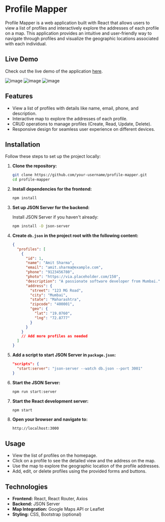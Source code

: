 # Profile Mapper

Profile Mapper is a web application built with React that allows users to view a list of profiles and interactively explore the addresses of each profile on a map. This application provides an intuitive and user-friendly way to navigate through profiles and visualize the geographic locations associated with each individual.

## Live Demo

Check out the live demo of the application [here](https://profile-mapper-five.vercel.app/).

![image](https://github.com/user-attachments/assets/b059b7e0-e6c4-4e32-9237-f0ff23ba605a)
![image](https://github.com/user-attachments/assets/c4d29e8d-d656-49fa-b895-6f1a601a4893)
![image](https://github.com/user-attachments/assets/b7975542-8cbc-428b-adfb-00597e715c8a)




## Features

- View a list of profiles with details like name, email, phone, and description.
- Interactive map to explore the addresses of each profile.
- CRUD operations to manage profiles (Create, Read, Update, Delete).
- Responsive design for seamless user experience on different devices.

## Installation

Follow these steps to set up the project locally:

1. **Clone the repository:**

    ```bash
    git clone https://github.com/your-username/profile-mapper.git
    cd profile-mapper
    ```

2. **Install dependencies for the frontend:**

    ```bash
    npm install
    ```

3. **Set up JSON Server for the backend:**

    Install JSON Server if you haven't already:

    ```bash
    npm install -D json-server
    ```

4. **Create `db.json` in the project root with the following content:**

    ```json
    {
      "profiles": [
        {
          "id": 1,
          "name": "Amit Sharma",
          "email": "amit.sharma@example.com",
          "phone": "9123456780",
          "photo": "https://via.placeholder.com/150",
          "description": "A passionate software developer from Mumbai.",
          "address": {
            "street": "123 MG Road",
            "city": "Mumbai",
            "state": "Maharashtra",
            "zipcode": "400001",
            "geo": {
              "lat": "19.0760",
              "lng": "72.8777"
            }
          }
        }
        // Add more profiles as needed
      ]
    }
    ```

5. **Add a script to start JSON Server in `package.json`:**

    ```json
    "scripts": {
      "start:server": "json-server --watch db.json --port 3001"
    }
    ```

6. **Start the JSON Server:**

    ```bash
    npm run start:server
    ```

7. **Start the React development server:**

    ```bash
    npm start
    ```

8. **Open your browser and navigate to:**

    ```plaintext
    http://localhost:3000
    ```

## Usage

- View the list of profiles on the homepage.
- Click on a profile to see the detailed view and the address on the map.
- Use the map to explore the geographic location of the profile addresses.
- Add, edit, or delete profiles using the provided forms and buttons.

## Technologies

- **Frontend:** React, React Router, Axios
- **Backend:** JSON Server
- **Map Integration:** Google Maps API or Leaflet
- **Styling:** CSS, Bootstrap (optional)



